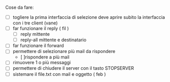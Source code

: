 Cose da fare:
- [ ] togliere la prima interfaccia di selezione deve aprire subito la interfaccia con i tre client  (vane)
- [ ] far funzionare il reply ( fil )
  - [ ] reply mittente
  - [ ] reply-all mittente e destinatario
- [ ] far funzionare il forward
- [ ] permettere di selezionare più mail da rispondere
  - [ ]rispondere a più mail
- [ ] rimuovere 1 o più messaggi
- [ ] permettere di chiudere il server con il tasto STOPSERVER
- [ ] sistemare il file.txt con mail e oggetto  ( feb )
